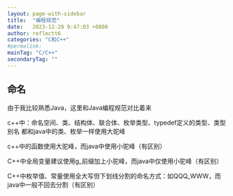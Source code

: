 ```yaml
---
layout: page-with-sidebar
title:  "编程规范"
date:   2023-12-20 9:47:03 +0800
author: reflectt6
categories: "C和C++"
#permalink: 
mainTag: "C/C++"
secondaryTag: ""
---
```


## 命名

由于我比较熟悉Java，这里和Java编程规范对比着来

c++中：命名空间、类、结构体、联合体、枚举类型、typedef定义的类型、类型别名 都和java中的类、枚举一样使用大驼峰

c++中的函数使用大驼峰，而java中使用小驼峰（有区别）

C++中全局变量建议使用g_前缀加上小驼峰，而java中仅使用小驼峰（有区别）

C++中枚举值、常量使用全大写但下划线分割的命名方式：如QQQ_WWW，而java中一般不回去分割（有区别）
